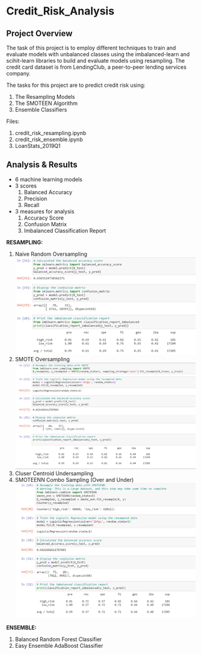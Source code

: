 # Credit_Risk_Analysis

## Project Overview

The task of this project is to employ different techniques to train and evaluate models with unbalanced classes using the imbalanced-learn and scihit-learn libraries to build and evaluate models using resampling. The credit card dataset is from LendingClub, a peer-to-peer lending services company.

The tasks for this project are to predict credit risk using:

1. The Resampling Models
2. The SMOTEEN Algorithm
3. Ensemble Classifiers

Files:

1. credit_risk_resampling.ipynb
2. credit_risk_ensemble.ipynb
3. LoanStats_2019Q1

## Analysis & Results

- 6 machine learning models
- 3 scores
  1. Balanced Accuracy
  2. Precision
  3. Recall
- 3 measures for analysis
  1. Accuracy Score
  2. Confusion Matrix
  3. Imbalanced Classification Report

**RESAMPLING:**

1. Naive Random Oversampling
![naive](Resources/naive.png)
2. SMOTE Oversampling
![SMOTE](Resources/SMOTE.png)
3. Cluser Centroid Undersampling
4. SMOTEENN Combo Sampling (Over and Under)
![SMOTEENN](Resources/SMOTEENN.png)

**ENSEMBLE:**

1. Balanced Random Forest Classifier
2. Easy Ensemble AdaBoost Classifier